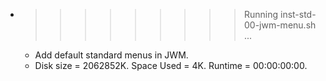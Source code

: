 * >>>>>>>>> Running inst-std-00-jwm-menu.sh ...
  * Add default standard menus in JWM.
  * Disk size = 2062852K. Space Used = 4K. Runtime = 00:00:00:00.
